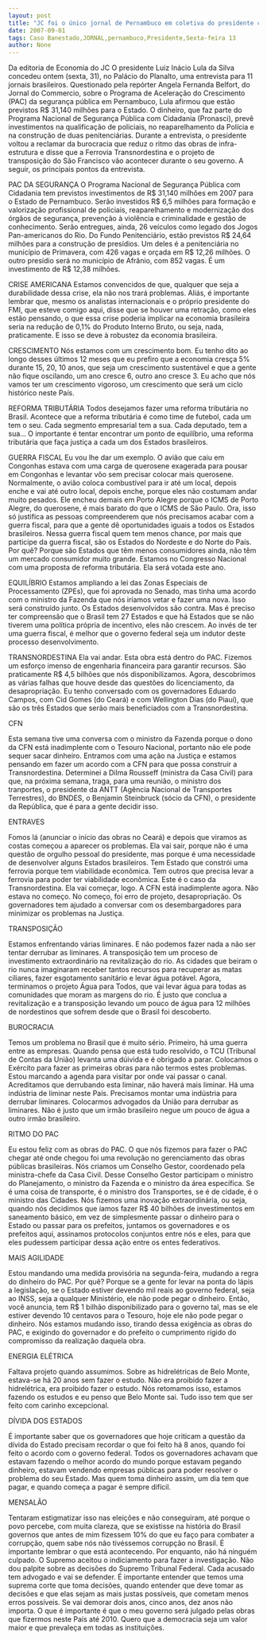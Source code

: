 ```yaml
---
layout: post
title: "JC foi o único jornal de Pernambuco em coletiva do presidente concedida nesta sexta"
date: 2007-09-01
tags: Caso Banestado,JORNAL,pernambuco,Presidente,Sexta-feira 13
author: None
---
```

Da editoria de Economia do JC
O presidente Luiz In&aacute;cio Lula da Silva concedeu ontem (sexta, 31), no Pal&aacute;cio do Planalto, uma entrevista para 11 jornais brasileiros. Questionado pela rep&oacute;rter Angela Fernanda Belfort, do Jornal do Commercio, sobre o Programa de Acelera&ccedil;&atilde;o do Crescimento (PAC) da seguran&ccedil;a p&uacute;blica em Pernambuco, Lula afirmou que est&atilde;o previstos R$ 31,140 milh&otilde;es para o Estado. 
O dinheiro, que faz parte do Programa Nacional de Seguran&ccedil;a P&uacute;blica com Cidadania (Pronasci), prev&ecirc; investimentos na qualifica&ccedil;&atilde;o de policiais, no reaparelhamento da Pol&iacute;cia e na constru&ccedil;&atilde;o de duas penitenci&aacute;rias. Durante a entrevista, o presidente voltou a reclamar da burocracia que reduz o ritmo das obras de infra-estrutura e disse que a Ferrovia Transnordestina e o projeto de transposi&ccedil;&atilde;o do S&atilde;o Francisco v&atilde;o acontecer durante o seu governo. A seguir, os principais pontos da entrevista. 

PAC DA SEGURAN&Ccedil;A 
O Programa Nacional de Seguran&ccedil;a P&uacute;blica com Cidadania tem previstos investimentos de R$ 31,140 milh&otilde;es em 2007 para o Estado de Pernambuco. Ser&atilde;o investidos R$ 6,5 milh&otilde;es para forma&ccedil;&atilde;o e valoriza&ccedil;&atilde;o profissional de policiais, reaparelhamento e moderniza&ccedil;&atilde;o dos &oacute;rg&atilde;os de seguran&ccedil;a, preven&ccedil;&atilde;o &agrave; viol&ecirc;ncia e criminalidade e gest&atilde;o de conhecimento. Ser&atilde;o entregues, ainda, 26 ve&iacute;culos como legado dos Jogos Pan-americanos do Rio. Do Fundo Penitenci&aacute;rio, est&atilde;o previstos R$ 24,64 milh&otilde;es para a constru&ccedil;&atilde;o de pres&iacute;dios. Um deles &eacute; a penitenci&aacute;ria no munic&iacute;pio de Primavera, com 426 vagas e or&ccedil;ada em R$ 12,26 milh&otilde;es. O outro pres&iacute;dio ser&aacute; no munic&iacute;pio de Afr&acirc;nio, com 852 vagas. &Eacute; um investimento de R$ 12,38 milh&otilde;es. 

CRISE AMERICANA 
Estamos convencidos de que, qualquer que seja a durabilidade dessa crise, ela n&atilde;o nos trar&aacute; problemas. Ali&aacute;s, &eacute; importante lembrar que, mesmo os analistas internacionais e o pr&oacute;prio presidente do FMI, que esteve comigo aqui, disse que se houver uma retra&ccedil;&atilde;o, como eles est&atilde;o pensando, o que essa crise poderia implicar na economia brasileira seria na redu&ccedil;&atilde;o de 0,1% do Produto Interno Bruto, ou seja, nada, praticamente. E isso se deve &agrave; robustez da economia brasileira. 

CRESCIMENTO 
N&oacute;s estamos com um crescimento bom. Eu tenho dito ao longo desses &uacute;ltimos 12 meses que eu prefiro que a economia cres&ccedil;a 5% durante 15, 20, 10 anos, que seja um crescimento sustent&aacute;vel e que a gente n&atilde;o fique oscilando, um ano cresce 6, outro ano cresce 3. Eu acho que n&oacute;s vamos ter um crescimento vigoroso, um crescimento que ser&aacute; um ciclo hist&oacute;rico neste Pa&iacute;s. 

REFORMA TRIBUT&Aacute;RIA 
Todos desejamos fazer uma reforma tribut&aacute;ria no Brasil. Acontece que a reforma tribut&aacute;ria &eacute; como time de futebol, cada um tem o seu. Cada segmento empresarial tem a sua. Cada deputado, tem a sua... O importante &eacute; tentar encontrar um ponto de equil&iacute;brio, uma reforma tribut&aacute;ria que fa&ccedil;a justi&ccedil;a a cada um dos Estados brasileiros. 

GUERRA FISCAL 
Eu vou lhe dar um exemplo. O avi&atilde;o que caiu em Congonhas estava com uma carga de querosene exagerada para pousar em Congonhas e levantar v&ocirc;o sem precisar colocar mais querosene. Normalmente, o avi&atilde;o coloca combust&iacute;vel para ir at&eacute; um local, depois enche e vai at&eacute; outro local, depois enche, porque eles n&atilde;o costumam andar muito pesados. Ele encheu demais em Porto Alegre porque o ICMS de Porto Alegre, do querosene, &eacute; mais barato do que o ICMS de S&atilde;o Paulo. Ora, isso s&oacute; justifica as pessoas compreenderem que n&oacute;s precisamos acabar com a guerra fiscal, para que a gente d&ecirc; oportunidades iguais a todos os Estados brasileiros. Nessa guerra fiscal quem tem menos chance, por mais que participe da guerra fiscal, s&atilde;o os Estados do Nordeste e do Norte do Pa&iacute;s. Por qu&ecirc;? Porque s&atilde;o Estados que t&ecirc;m menos consumidores ainda, n&atilde;o t&ecirc;m um mercado consumidor muito grande. Estamos no Congresso Nacional com uma proposta de reforma tribut&aacute;ria. Ela ser&aacute; votada este ano. 

EQUIL&Iacute;BRIO 
Estamos ampliando a lei das Zonas Especiais de Processamento (ZPEs), que foi aprovada no Senado, mas tinha uma acordo com o ministro da Fazenda que n&oacute;s ir&iacute;amos vetar e fazer uma nova. Isso ser&aacute; constru&iacute;do junto. Os Estados desenvolvidos s&atilde;o contra. Mas &eacute; preciso ter compreens&atilde;o que o Brasil tem 27 Estados e que h&aacute; Estados que se n&atilde;o tiverem uma pol&iacute;tica pr&oacute;pria de incentivo, eles n&atilde;o crescem. Ao inv&eacute;s de ter uma guerra fiscal, &eacute; melhor que o governo federal seja um indutor deste processo desenvolvimento. 

TRANSNORDESTINA 
Ela vai andar. Esta obra est&aacute; dentro do PAC. Fizemos um esfor&ccedil;o imenso de engenharia financeira para garantir recursos. S&atilde;o praticamente R$ 4,5 bilh&otilde;es que n&oacute;s disponibilizamos. Agora, descobrimos as v&aacute;rias falhas que houve desde das quest&otilde;es do licenciamento, da desapropria&ccedil;&atilde;o. Eu tenho conversado com os governadores Eduardo Campos, com Cid Gomes (do Cear&aacute;) e com Wellington Dias (do Piau&iacute;), que s&atilde;o os tr&ecirc;s Estados que ser&atilde;o mais beneficiados com a Transnordestina. 

CFN 

Esta semana tive uma conversa com o ministro da Fazenda porque o dono da CFN est&aacute; inadimplente com o Tesouro Nacional, portanto n&atilde;o ele pode sequer sacar dinheiro. Entramos com uma a&ccedil;&atilde;o na Justi&ccedil;a e estamos pensando em fazer um acordo com a CFN para que possa construir a Transnordestina. Determinei a Dilma Rousseff (ministra da Casa Civil) para que, na pr&oacute;xima semana, traga, para uma reuni&atilde;o, o ministro dos tranportes, o presidente da ANTT (Ag&ecirc;ncia Nacional de Transportes Terrestres), do BNDES, o Benjamin Steinbruck (s&oacute;cio da CFN), o presidente da Rep&uacute;blica, que &eacute; para a gente decidir isso. 

ENTRAVES 

Fomos l&aacute; (anunciar o in&iacute;cio das obras no Cear&aacute;) e depois que viramos as costas come&ccedil;ou a aparecer os problemas. Ela vai sair, porque n&atilde;o &eacute; uma quest&atilde;o de orgulho pessoal do presidente, mas porque &eacute; uma necessidade de desenvolver alguns Estados brasileiros. Tem Estado que constr&oacute;i uma ferrovia porque tem viabilidade econ&ocirc;mica. Tem outros que precisa levar a ferrovia para poder ter viabilidade econ&ocirc;mica. Este &eacute; o caso da Transnordestina. Ela vai come&ccedil;ar, logo. A CFN est&aacute; inadimplente agora. N&atilde;o estava no come&ccedil;o. No come&ccedil;o, foi erro de projeto, desapropria&ccedil;&atilde;o. Os governadores tem ajudado a conversar com os desembargadores para minimizar os problemas na Justi&ccedil;a. 

TRANSPOSI&Ccedil;&Atilde;O 

Estamos enfrentando v&aacute;rias liminares. E n&atilde;o podemos fazer nada a n&atilde;o ser tentar derrubar as liminares. A transposi&ccedil;&atilde;o tem um proceso de investimento extraordin&aacute;rio na revitaliza&ccedil;&atilde;o do rio. As cidades que beiram o rio nunca imaginaram receber tantos recursos para recuperar as matas ciliares, fazer esgotamento sanit&aacute;rio e levar &aacute;gua pot&aacute;vel. Agora, terminamos o projeto &Aacute;gua para Todos, que vai levar &aacute;gua para todas as comunidades que moram as margens do rio. &Eacute; justo que conclua a revitaliza&ccedil;&atilde;o e a transposi&ccedil;&atilde;o levando um pouco de &aacute;gua para 12 milh&otilde;es de nordestinos que sofrem desde que o Brasil foi descoberto. 

BUROCRACIA 

Temos um problema no Brasil que &eacute; muito s&eacute;rio. Primeiro, h&aacute; uma guerra entre as empresas. Quando pensa que est&aacute; tudo resolvido, o TCU (Tribunal de Contas da Uni&atilde;o) levanta uma d&uacute;ivida e &eacute; obrigado a parar. Colocamos o Ex&eacute;rcito para fazer as primeiras obras para n&atilde;o termos estes problemas. Estou marcando a agenda para visitar por onde vai passar o canal. Acreditamos que derrubando esta liminar, n&atilde;o haver&aacute; mais liminar. H&aacute; uma ind&uacute;stria de liminar neste Pa&iacute;s. Precisamos montar uma ind&uacute;stria para derrubar liminares. Colocarmos advogados da Uni&atilde;o para derrubar as liminares. N&atilde;o &eacute; justo que um irm&atilde;o brasileiro negue um pouco de &aacute;gua a outro irm&atilde;o brasileiro. 

RITMO DO PAC 

Eu estou feliz com as obras do PAC. O que n&oacute;s fizemos para fazer o PAC chegar at&eacute; onde chegou foi uma revolu&ccedil;&atilde;o no gerenciamento das obras p&uacute;blicas brasileiras. N&oacute;s criamos um Conselho Gestor, coordenado pela ministra-chefe da Casa Civil. Desse Conselho Gestor participam o ministro do Planejamento, o ministro da Fazenda e o ministro da &aacute;rea espec&iacute;fica. Se &eacute; uma coisa de transporte, &eacute; o ministro dos Transportes, se &eacute; de cidade, &eacute; o ministro das Cidades. N&oacute;s fizemos uma inova&ccedil;&atilde;o extraordin&aacute;ria, ou seja, quando n&oacute;s decidimos que &iacute;amos fazer R$ 40 bilh&otilde;es de investimentos em saneamento b&aacute;sico, em vez de simplesmente passar o dinheiro para o Estado ou passar para os prefeitos, juntamos os governadores e os prefeitos aqui, assinamos protocolos conjuntos entre n&oacute;s e eles, para que eles pudessem participar dessa a&ccedil;&atilde;o entre os entes federativos. 

MAIS AGILIDADE 

Estou mandando uma medida provis&oacute;ria na segunda-feira, mudando a regra do dinheiro do PAC. Por qu&ecirc;? Porque se a gente for levar na ponta do l&aacute;pis a legisla&ccedil;&atilde;o, se o Estado estiver devendo mil reais ao governo federal, seja ao INSS, seja a qualquer Minist&eacute;rio, ele n&atilde;o pode pegar o dinheiro. Ent&atilde;o, voc&ecirc; anuncia, tem R$ 1 bilh&atilde;o disponibilizado para o governo tal, mas se ele estiver devendo 10 centavos para o Tesouro, hoje ele n&atilde;o pode pegar o dinheiro. N&oacute;s estamos mudando isso, tirando dessa exig&ecirc;ncia as obras do PAC, e exigindo do governador e do prefeito o cumprimento r&iacute;gido do compromisso da realiza&ccedil;&atilde;o daquela obra. 

ENERGIA EL&Eacute;TRICA 

Faltava projeto quando assumimos. Sobre as hidrel&eacute;tricas de Belo Monte, estava-se h&aacute; 20 anos sem fazer o estudo. N&atilde;o era proibido fazer a hidrel&eacute;trica, era proibido fazer o estudo. N&oacute;s retomamos isso, estamos fazendo os estudos e eu penso que Belo Monte sai. Tudo isso tem que ser feito com carinho excepcional. 

D&Iacute;VIDA DOS ESTADOS 

&Eacute; importante saber que os governadores que hoje criticam a quest&atilde;o da d&iacute;vida do Estado precisam recordar o que foi feito h&aacute; 8 anos, quando foi feito o acordo com o governo federal. Todos os governadores achavam que estavam fazendo o melhor acordo do mundo porque estavam pegando dinheiro, estavam vendendo empresas p&uacute;blicas para poder resolver o problema do seu Estado. Mas quem toma dinheiro assim, um dia tem que pagar, e quando come&ccedil;a a pagar &eacute; sempre dif&iacute;cil. 

MENSAL&Atilde;O 

Tentaram estigmatizar isso nas elei&ccedil;&otilde;es e n&atilde;o conseguiram, at&eacute; porque o povo percebe, com muita clareza, que se existisse na hist&oacute;ria do Brasil governos que antes de mim fizessem 10% do que eu fa&ccedil;o para combater a corrup&ccedil;&atilde;o, quem sabe n&oacute;s n&atilde;o tiv&eacute;ssemos corrup&ccedil;&atilde;o no Brasil. &Eacute; importante lembrar o que est&aacute; acontecendo. Por enquanto, n&atilde;o h&aacute; ningu&eacute;m culpado. O Supremo aceitou o indiciamento para fazer a investiga&ccedil;&atilde;o. N&atilde;o dou palpite sobre as decis&otilde;es do Supremo Tribunal Federal. Cada acusado tem advogado e vai se defender. &Eacute; importante entender que temos uma suprema corte que toma decis&otilde;es, quando entender que deve tomar as decis&otilde;es e que elas sejam as mais justas poss&iacute;veis, que cometam menos erros poss&iacute;veis. Se vai demorar dois anos, cinco anos, dez anos n&atilde;o importa. O que &eacute; importante &eacute; que o meu governo ser&aacute; julgado pelas obras que fizermos neste Pa&iacute;s at&eacute; 2010. Quero que a democracia seja um valor maior e que prevale&ccedil;a em todas as institui&ccedil;&otilde;es. 